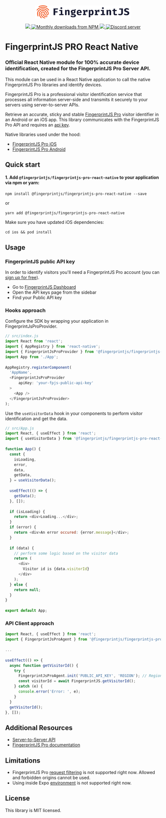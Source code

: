 <p align="center">
  <a href="https://fingerprintjs.com">
    <img src="res/logo.svg?raw=true" alt="FingerprintJS" width="312px" />
  </a>
</p>
<p align="center">
  <a href="https://www.npmjs.com/package/@fingerprintjs/fingerprintjs-pro-react-native">
    <img src="https://img.shields.io/npm/v/@fingerprintjs/fingerprintjs-pro-react-native.svg?style=flat"/>
  </a>
  <a href="https://www.npmjs.com/package/@fingerprintjs/fingerprintjs-pro-react-native">
    <img src="https://img.shields.io/npm/dm/@fingerprintjs/fingerprintjs-pro-react-native.svg" alt="Monthly downloads from NPM">
  </a>
   <a href="https://opensource.org/licenses/MIT">
    <img src="https://img.shields.io/:license-mit-blue.svg?style=flat"/>
  </a>
  <a href="https://discord.gg/39EpE2neBg">
    <img src="https://img.shields.io/discord/852099967190433792?style=logo&label=Discord&logo=Discord&logoColor=white" alt="Discord server">
  </a>
</p>

# FingerprintJS PRO React Native

### Official React Native module for 100% accurate device identification, created for the FingerprintJS Pro Server API.

This module can be used in a React Native application to call the native FingerprintJS Pro libraries and identify devices.

FingerprintJS Pro is a professional visitor identification service that processes all information server-side and transmits it securely to your servers using server-to-server APIs.

Retrieve an accurate, sticky and stable [FingerprintJS Pro](https://fingerprintjs.com/) visitor identifier in an Android or an iOS app. This library communicates with the FingerprintJS Pro API and requires an [api key](https://dev.fingerprintjs.com/docs). 

Native libraries used under the hood:
- [FingerprintJS Pro iOS](https://github.com/fingerprintjs/fingerprintjs-pro-ios)
- [FingerprintJS Pro Android](https://github.com/fingerprintjs/fingerprintjs-pro-android)

## Quick start

#### 1. Add `@fingerprintjs/fingerprintjs-pro-react-native` to your application via npm or yarn:


`npm install @fingerprintjs/fingerprintjs-pro-react-native --save`

or

`yarn add @fingerprintjs/fingerprintjs-pro-react-native`

Make sure you have updated iOS dependencies:

`cd ios && pod install`


## Usage

### FingerprintJS public API key
In order to identify visitors you'll need a FingerprintJS Pro account (you can [sign up for free](https://dashboard.fingerprintjs.com/signup/)).

- Go to [FingerprintJS Dashboard](https://dashboard.fingerprintjs.com/)
- Open the API keys page from the sidebar
- Find your Public API key

### Hooks approach

Configure the SDK by wrapping your application in FingerprintJsProProvider.

```javascript
// src/index.js
import React from 'react';
import { AppRegistry } from 'react-native';
import { FingerprintJsProProvider } from '@fingerprintjs/fingerprintjs-pro-react-native';
import App from './App';

AppRegistry.registerComponent(
  'AppName',
  <FingerprintJsProProvider
      apiKey: 'your-fpjs-public-api-key'
  >
    <App />
  </FingerprintJsProProvider>
);
```

Use the `useVisitorData` hook in your components to perform visitor identification and get the data.

```javascript
// src/App.js
import React, { useEffect } from 'react';
import { useVisitorData } from '@fingerprintjs/fingerprintjs-pro-react-native';

function App() {
  const {
    isLoading,
    error,
    data,
    getData,
  } = useVisitorData();

  useEffect(() => {
    getData();
  }, []);

  if (isLoading) {
    return <div>Loading...</div>;
  }
  if (error) {
    return <div>An error occured: {error.message}</div>;
  }

  if (data) {
    // perform some logic based on the visitor data
    return (
      <div>
        Visitor id is {data.visitorId}
      </div>
    );
  } else {
    return null;
  }
}

export default App;
```

### API Client approach

```javascript
import React, { useEffect } from 'react';
import { FingerprintJsProAgent } from '@fingerprintjs/fingerprintjs-pro-react-native';

... 

useEffect(() => {
  async function getVisitorId() {
    try {
      FingerprintJsProAgent.init('PUBLIC_API_KEY', 'REGION'); // Region may be 'us', 'eu', or 'ap'
      const visitorId = await FingerprintJS.getVisitorId();
    } catch (e) {
      console.error('Error: ', e);
    }
  }
  getVisitorId();
}, []);
```

## Additional Resources
- [Server-to-Server API](https://dev.fingerprintjs.com/docs/server-api)
- [FingerprintJS Pro documentation](https://dev.fingerprintjs.com/docs)

## Limitations
- FingerprintJS Pro [request filtering](https://dev.fingerprintjs.com/docs/request-filtering) is not supported right now. Allowed and forbidden origins cannot be used.
- Using inside Expo [environment](https://docs.expo.dev) is not supported right now.

## License
This library is MIT licensed.

